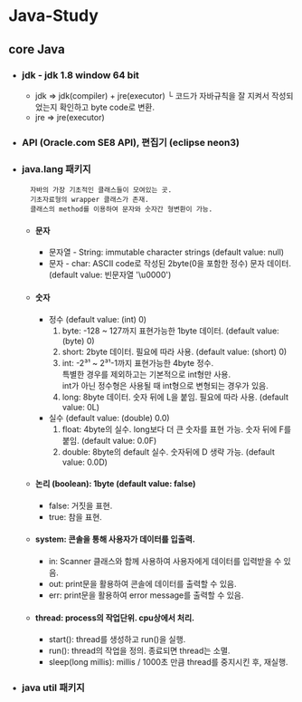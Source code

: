# Java-Study

## core Java

* ### jdk - jdk 1.8 window 64 bit
	+ jdk => jdk(compiler) + jre(executor)
			└ 코드가 자바규칙을 잘 지켜서 작성되었는지 확인하고 byte code로 변환.
	+ jre => jre(executor)

* ### API (Oracle.com SE8 API), 편집기 (eclipse neon3)

* ### java.lang 패키지
		자바의 가장 기초적인 클래스들이 모여있는 곳. 
		기초자료형의 wrapper 클래스가 존재.
		클래스의 method를 이용하여 문자와 숫자간 형변환이 가능.
	+ #### 문자   
		+ 문자열 - String: immutable character strings (default value: null)
		+ 문자 - char: ASCII code로 작성된 2byte(0을 포함한 정수) 문자 데이터.   
				(default value: 빈문자열 '\u0000')
	+ #### 숫자
		+ 정수 (default value: (int) 0)
			1. byte: -128 ~ 127까지 표현가능한 1byte 데이터. (default value: (byte) 0)
			2. short: 2byte 데이터. 필요에 따라 사용. (default value: (short) 0)
			3. int: -2³¹ ~ 2³¹-1까지 표현가능한 4byte 정수.   
				특별한 경우를 제외하고는 기본적으로 int형만 사용.   
				int가 아닌 정수형은 사용될 때 int형으로 변형되는 경우가 있음.
			4. long: 8byte 데이터. 숫자 뒤에 L을 붙임. 필요에 따라 사용. (default value: 0L)
		+ 실수 (default value: (double) 0.0)
			1. float: 4byte의 실수. long보다 더 큰 숫자를 표현 가능. 숫자 뒤에 F를 붙임. (default value: 0.0F)
			2. double: 8byte의 default 실수. 숫자뒤에 D 생략 가능. (default value: 0.0D)
	+ #### 논리 (boolean): 1byte (default value: false)
		+ false: 거짓을 표현.
		+ true: 참을 표현.
	+ #### system: 콘솔을 통해 사용자가 데이터를 입출력.
		+ in: Scanner 클래스와 함께 사용하여 사용자에게 데이터를 입력받을 수 있음.
		+ out: print문을 활용하여 콘솔에 데이터를 출력할 수 있음.
		+ err: print문을 활용하여 error message를 출력할 수 있음.
	+ #### thread: process의 작업단위. cpu상에서 처리.
		+ start(): thread를 생성하고 run()을 실행.
		+ run(): thread의 작업을 정의. 종료되면 thread는 소멸.
		+ sleep(long millis): millis / 1000초 만큼 thread를 중지시킨 후, 재실행.
* ### java util 패키지
